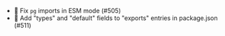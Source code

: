 - 🐛 Fix `pg` imports in ESM mode (#505)
- 🐛 Add "types" and "default" fields to "exports" entries in package.json (#511)
